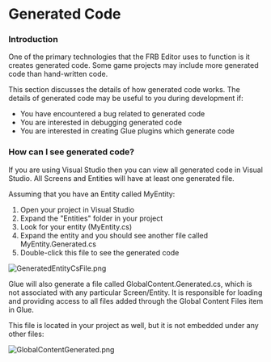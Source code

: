 # Generated Code

### Introduction

One of the primary technologies that the FRB Editor uses to function is it creates generated code. Some game projects may include more generated code than hand-written code.

This section discusses the details of how generated code works. The details of generated code may be useful to you during development if:

* You have encountered a bug related to generated code
* You are interested in debugging generated code
* You are interested in creating Glue plugins which generate code

### How can I see generated code?

If you are using Visual Studio then you can view all generated code in Visual Studio. All Screens and Entities will have at least one generated file.

Assuming that you have an Entity called MyEntity:

1. Open your project in Visual Studio
2. Expand the "Entities" folder in your project
3. Look for your entity (MyEntity.cs)
4. Expand the entity and you should see another file called MyEntity.Generated.cs
5. Double-click this file to see the generated code

![GeneratedEntityCsFile.png](../media/migrated\_media-GeneratedEntityCsFile.png)

Glue will also generate a file called GlobalContent.Generated.cs, which is not associated with any particular Screen/Entity. It is responsible for loading and providing access to all files added through the Global Content Files item in Glue.

This file is located in your project as well, but it is not embedded under any other files:

![GlobalContentGenerated.png](../media/migrated\_media-GlobalContentGenerated.png)
